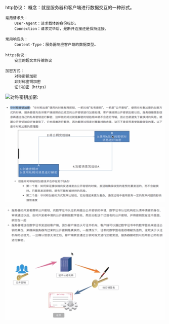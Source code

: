http协议：
    概念：就是服务器和客户端进行数据交互的一种形式。

    常用请求头：
        User-Agent：请求载体的身份标识。
        Connection：请求完毕后，是断开连接还是保持连接。
    
    常用响应头：
        Content-Type：服务器响应客户端的数据类型。
    
    https协议：
        安全的超文本传输协议
    
    加密方式：
        对称密钥加密
        非对称密钥加密
        证书加密（https）

![对称密钥加密:](./figures/image.png)

![非对称密钥:](./figures/image2.png)

![证书加密:](./figures/image3.png)

